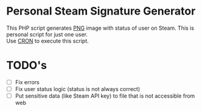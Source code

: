 # Personal Steam Signature Generator

This PHP script generates [PNG](https://en.wikipedia.org/wiki/PNG) image with status of user on Steam.
This is personal script for just one user.  
Use [CRON](https://cronitor.io/guides) to execute this script.

# TODO's

- [ ] Fix errors
- [ ] Fix user status logic (status is not always correct)
- [ ] Put sensitive data (like Steam API key) to file that is not accessible from web
